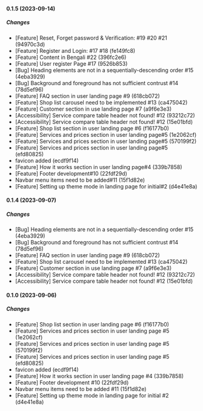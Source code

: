 #### 0.1.5 (2023-09-14)

##### Changes

*  [Feature] Reset, Forget password & Verification: #19 #20 #21 (94970c3d)
*  [Feature] Register and Login: #17 #18 (fe149fc8)
*  [Feature] Content in Bengali #22 (396fc2e6)
*  [Feature] User register Page #17 (9526b853)
*  [Bug] Heading elements are not in a sequentially-descending order #15 (4eba3929)
*  [Bug] Background and foreground has not sufficient contrust #14 (78d5ef96)
*  [Feature] FAQ section in user landing page #9 (618cb072)
*  [Feature] Shop list carousel need to be implemented #13 (ca475042)
*  [Feature] Customer section in use landing page #7 (a9f6e3e3)
*  [Accessibility] Service compare table header not found! #12 (93212c72)
*  [Accessibility] Service compare table header not found! #12 (15e01bfd)
*  [Feature] Shop list section in user landing page #6 (f16177b0)
*  [Feature] Services and prices section in user landing page#5 (1e2062cf)
*  [Feature] Services and prices section in user landing page#5 (570199f2)
*  [Feature] Services and prices section in user landing page#5 (efd80825)
*  favicon added (ecdf9f14)
*  [Feature] How it works section in user landing page#4 (339b7858)
*  [Feature] Footer development#10 (22fdf29d)
*  Navbar menu items need to be added#11 (15f1d82e)
*  [Feature] Setting up theme mode in landing page for initial#2 (d4e41e8a)


#### 0.1.4 (2023-09-07)

##### Changes
*  [Bug] Heading elements are not in a sequentially-descending order #15 (4eba3929)
*  [Bug] Background and foreground has not sufficient contrust #14 (78d5ef96)
*  [Feature] FAQ section in user landing page #9 (618cb072)
*  [Feature] Shop list carousel need to be implemented #13 (ca475042)
*  [Feature] Customer section in use landing page #7 (a9f6e3e3)
*  [Accessibility] Service compare table header not found! #12 (93212c72)
*  [Accessibility] Service compare table header not found! #12 (15e01bfd)

#### 0.1.0 (2023-09-06)

##### Changes

*  [Feature] Shop list section in user landing page #6 (f16177b0)
*  [Feature] Services and prices section in user landing page #5 (1e2062cf)
*  [Feature] Services and prices section in user landing page #5 (570199f2)
*  [Feature] Services and prices section in user landing page #5 (efd80825)
*  favicon added (ecdf9f14)
*  [Feature] How it works section in user landing page #4 (339b7858)
*  [Feature] Footer development #10 (22fdf29d)
*  Navbar menu items need to be added #11 (15f1d82e)
*  [Feature] Setting up theme mode in landing page for initial #2 (d4e41e8a)

